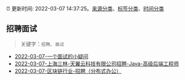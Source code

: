 :alarm_clock: 更新时间: 2022-03-07 14:37:25。[来源分类](../README.md)、[标签分类](../TAGS.md)、[时间分类](../TIMELINE.md)

## 招聘面试


> 关键字：`招聘`、`面试`



- [2022-03-07-一个面试的小疑问](https://www.v2ex.com/t/838726) 
- [2022-03-07-上海三林-天翼云科技有限公司招聘-Java-高级后端工程师](https://www.v2ex.com/t/838702) 
- [2022-03-07-区块链行业-招聘（分布式办公）](https://www.v2ex.com/t/838699) 